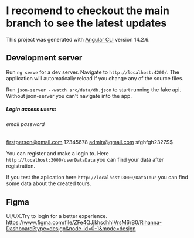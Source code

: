 # I recomend to checkout the main branch to see the latest updates 

This project was generated with [Angular CLI](https://github.com/angular/angular-cli) version 14.2.6.

## Development server

Run `ng serve` for a dev server. Navigate to `http://localhost:4200/`. The application will automatically reload if you change any of the source files.

Run `json-server --watch src/data/db.json` to start running the fake api. Without json-server you can't navigate into the app.

##### Login access users:
###### email                  password
firstperson@gmail.com         12345678
admin@gmail.com               sfghfgh2327$$

You can register and make a login to. Here `http://localhost:3000/userDataData` you can find your data after registration.

If you test the aplication here `http://localhost:3000/DataTour` you can find some data about the created tours.

## Figma
UI/UX.Try to login for a better experience.
https://www.figma.com/file/ZFe4QJjkhsdhhIVrsM6rB0/Rihanna-Dashboard?type=design&node-id=0-1&mode=design
